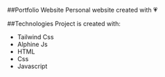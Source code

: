 ##Portfolio Website
Personal website created with :heartpulse: 

##Technologies
Project is created with:
* Tailwind Css
* Alphine Js
* HTML
* Css
* Javascript
